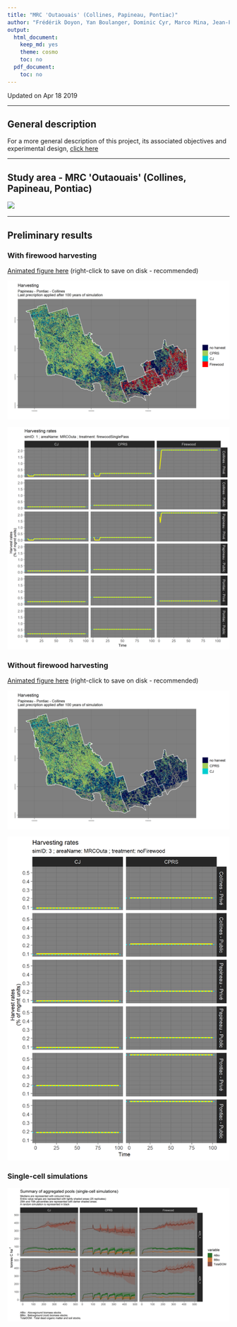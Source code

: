 ```yaml
---
title: "MRC 'Outaouais' (Collines, Papineau, Pontiac)"
author: "Frédérik Doyon, Yan Boulanger, Dominic Cyr, Marco Mina, Jean-François Sénécal.\nRepository maintained by Dominic Cyr"
output:
  html_document:
    keep_md: yes
    theme: cosmo
    toc: no
  pdf_document:
    toc: no
---
```


Updated on Apr 18 2019


-------


## General description

For a more general description of this project, its associated objectives and experimental design, [click here][1]



-----------


## Study area - MRC 'Outaouais' (Collines, Papineau, Pontiac)


![](figures/initialBiomass_MRCOuta.png)



-----------
## Preliminary results 
  

### With firewood harvesting  

[Animated figure here][2] (right-click to save on disk - recommended)


![](figures/harv_MRCOuta_firewoodSinglePass_lastPrescr.png)
  
  
![](figures/harvRates_MRCOuta_1.png)



### Without firewood harvesting  
  
[Animated figure here][3] (right-click to save on disk - recommended)

![](figures/harv_MRCOuta_noFirewood_lastPrescr.png)
  
  
![](figures/harvRates_MRCOuta_3.png)


### Single-cell simulations
![](figures/pools_Summary_singleCellSims_MRCOuta.png)


[1]: https://github.com/dcyr/firewood_landis/
[2]: https://github.com/dcyr/firewood_landis/raw/master/figures/harv_MRCOuta_firewoodSinglePass_anim.gif
[3]: https://github.com/dcyr/firewood_landis/raw/master/figures/harv_MRCOuta_noFirewood_anim.gif




